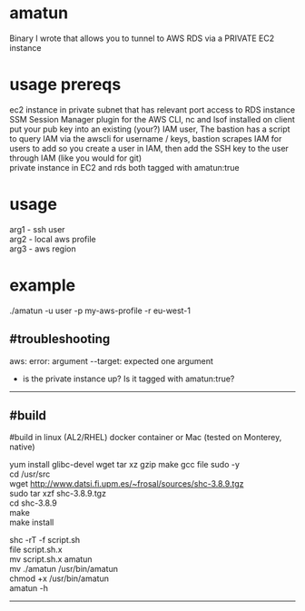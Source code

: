 # amatun
Binary I wrote that allows you to tunnel to AWS RDS via a PRIVATE EC2 instance

# usage prereqs
ec2 instance in private subnet that has relevant port access to RDS instance  
SSM Session Manager plugin for the AWS CLI, nc and lsof installed on client  
put your pub key into an existing (your?) IAM user, The bastion has a script to query IAM via the awscli for username / keys, bastion scrapes IAM for users to add
so you create a user in IAM, then add the SSH key to the user through IAM (like you would for git)  
private instance in EC2 and rds both tagged with amatun:true  

# usage
arg1 - ssh user  
arg2 - local aws profile  
arg3 - aws region  

# example  
./amatun -u user -p my-aws-profile -r eu-west-1  


#troubleshooting
----------
aws: error: argument --target: expected one argument
- is the private instance up? Is it tagged with amatun:true?
----------

#build
----------
#build in linux (AL2/RHEL) docker container or Mac (tested on Monterey, native)  

yum install glibc-devel wget tar xz gzip make gcc file sudo -y  
cd /usr/src  
wget http://www.datsi.fi.upm.es/~frosal/sources/shc-3.8.9.tgz  
sudo tar xzf shc-3.8.9.tgz  
cd shc-3.8.9  
make  
make install  

shc -rT -f script.sh  
file script.sh.x  
mv script.sh.x amatun  
mv ./amatun /usr/bin/amatun  
chmod +x /usr/bin/amatun  
amatun -h  

-----------
